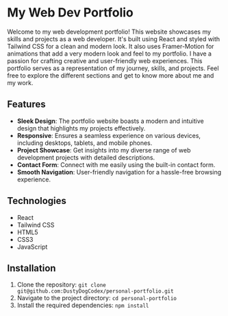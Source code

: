 # My Web Dev Portfolio

Welcome to my web development portfolio! This website showcases my skills and projects as a web developer. It's built using React and styled with Tailwind CSS for a clean and modern look. It also uses Framer-Motion for animations that add a very modern look and feel to my portfolio. I have a passion for crafting creative and user-friendly web experiences. This portfolio serves as a representation of my journey, skills, and projects. Feel free to explore the different sections and get to know more about me and my work.

## Features

- **Sleek Design**: The portfolio website boasts a modern and intuitive design that highlights my projects effectively.
- **Responsive**: Ensures a seamless experience on various devices, including desktops, tablets, and mobile phones.
- **Project Showcase**: Get insights into my diverse range of web development projects with detailed descriptions.
- **Contact Form**: Connect with me easily using the built-in contact form.
- **Smooth Navigation**: User-friendly navigation for a hassle-free browsing experience.

## Technologies

- React
- Tailwind CSS
- HTML5
- CSS3
- JavaScript

## Installation

1. Clone the repository: `git clone git@github.com:DustyDogCodex/personal-portfolio.git` 
2. Navigate to the project directory: `cd personal-portfolio`
3. Install the required dependencies: `npm install`